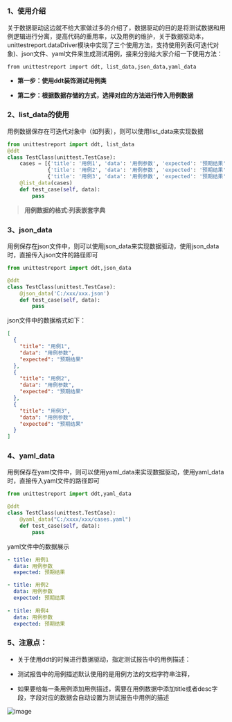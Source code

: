 # 

### 1、使用介绍

关于数据驱动这边就不给大家做过多的介绍了，数据驱动的目的是将测试数据和用例逻辑进行分离，提高代码的重用率，以及用例的维护，关于数据驱动本，unittestreport.dataDriver模块中实现了三个使用方法，支持使用列表(可迭代对象)、json文件、yaml文件来生成测试用例，接来分别给大家介绍一下使用方法：

```
from unittestreport import ddt, list_data,json_data,yaml_data
```

- **第一步：使用ddt装饰测试用例类**

- **第二步：根据数据存储的方式，选择对应的方法进行传入用例数据**

### 2、list_data的使用

用例数据保存在可迭代对象中（如列表），则可以使用list_data来实现数据

```python
from unittestreport import ddt, list_data
@ddt
class TestClass(unittest.TestCase):
    cases = [{'title': '用例1', 'data': '用例参数', 'expected': '预期结果'}, 
             {'title': '用例2', 'data': '用例参数', 'expected': '预期结果'},
             {'title': '用例3', 'data': '用例参数', 'expected': '预期结果'}]
    @list_data(cases)
    def test_case(self, data):
        pass

```

> **用例数据的格式:列表嵌套字典**





### 3、json_data

用例保存在json文件中，则可以使用json_data来实现数据驱动，使用json_data时，直接传入json文件的路径即可

```python
from unittestreport import ddt,json_data

@ddt
class TestClass(unittest.TestCase):
    @json_data('C:/xxx/xxx.json')
    def test_case(self, data):
        pass

```

json文件中的数据格式如下：

```json
[
  {
    "title": "用例1",
    "data": "用例参数",
    "expected": "预期结果"
  },
  {
    "title": "用例2",
    "data": "用例参数",
    "expected": "预期结果"
  },
  {
    "title": "用例3",
    "data": "用例参数",
    "expected": "预期结果"
  }
]

```

### 4、yaml_data

用例保存在yaml文件中，则可以使用yaml_data来实现数据驱动，使用yaml_data时，直接传入yaml文件的路径即可

```python
from unittestreport import ddt,yaml_data

@ddt
class TestClass(unittest.TestCase):
    @yaml_data("C:/xxxx/xxx/cases.yaml")
    def test_case(self, data):
        pass

```

yaml文件中的数据展示

```yaml
- title: 用例1
  data: 用例参数
  expected: 预期结果

- title: 用例2
  data: 用例参数
  expected: 预期结果
  
- title: 用例4
  data: 用例参数
  expected: 预期结果

```

### 5、注意点：

- 关于使用ddt的时候进行数据驱动，指定测试报告中的用例描述：

- 测试报告中的用例描述默认使用的是用例方法的文档字符串注释，
- 如果要给每一条用例添加用例描述，需要在用例数据中添加title或者desc字段，字段对应的数据会自动设置为测试报告中用例的描述

![image](..\img\1620456435887.png)



